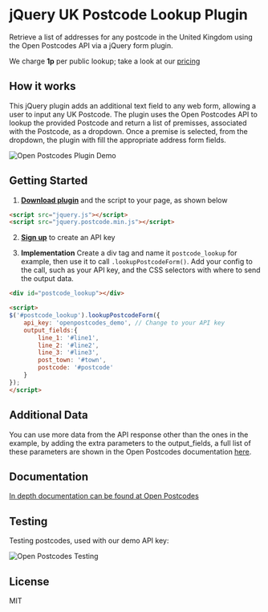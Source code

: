 # jQuery UK Postcode Lookup Plugin

Retrieve a list of addresses for any postcode in the United Kingdom using the Open Postcodes API via a jQuery form plugin.

We charge **1p** per public lookup; take a look at our [pricing](https://openpostcodes.com/pricing)

## How it works

This jQuery plugin adds an additional text field to any web form, allowing a user to input any UK Postcode. The plugin uses the Open Postcodes API to lookup the provided Postcode and return a list of premisses, associated with the Postcode, as a dropdown. Once a premise is selected, from the dropdown, the plugin with fill the appropriate address form fields.

![Open Postcodes Plugin Demo](https://raw.github.com/OpenPostcodes/postcodes-jquery/master/example/demo.png)

## Getting Started
1) **[Download plugin](https://raw.githubusercontent.com/OpenPostcodes/postcodes-jquery/master/dist/jquery.postcode.min.js)** and the script to your page, as shown below

```html
<script src="jquery.js"></script>
<script src="jquery.postcode.min.js"></script>
```

2) **[Sign up](https://openpostcodes.com/signup)** to create an API key

3) **Implementation** Create a div tag and name it `postcode_lookup` for example, then use it to call `.lookupPostcodeForm()`. Add your config to the call, such as your API key, and the CSS selectors with where to send the output data.

```html
<div id="postcode_lookup"></div>

<script>
$('#postcode_lookup').lookupPostcodeForm({
    api_key: 'openpostcodes_demo', // Change to your API key
    output_fields:{
        line_1: '#line1',
        line_2: '#line2',
        line_3: '#line3',
        post_town: '#town',
        postcode: '#postcode'
    }
});
</script>
```

## Additional Data

You can use more data from the API response other than the ones in the example, by adding the extra parameters to the output_fields, a full list of these parameters are shown in the Open Postcodes documentation [here](https://openpostcodes.com/documentation#postcode).

## Documentation

[In depth documentation can be found at Open Postcodes](https://openpostcodes.com/documentation#examples-jquery)

## Testing

Testing postcodes, used with our demo API key:

![Open Postcodes Testing](https://raw.github.com/OpenPostcodes/postcodes-jquery/master/example/testing.png)

## License
MIT

